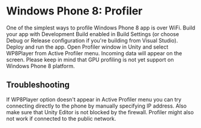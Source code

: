 Windows Phone 8: Profiler
=========================


One of the simplest ways to profile Windows Phone 8 app is over WiFi. Build your app with Development Build enabled in Build Settings (or choose Debug or Release configuration if you're building from Visual Studio). Deploy and run the app. Open Profiler window in Unity and select WP8Player from Active Profiler menu. Incoming data will appear on the screen. Please keep in mind that GPU profiling is not yet support on Windows Phone 8 platform.

Troubleshooting
---------------


If WP8Player option doesn't appear in Active Profiler menu you can try connecting directly to the phone by manually specifying IP address. Also make sure that Unity Editor is not blocked by the firewall. Profiler might also not work if connected to the public network.
